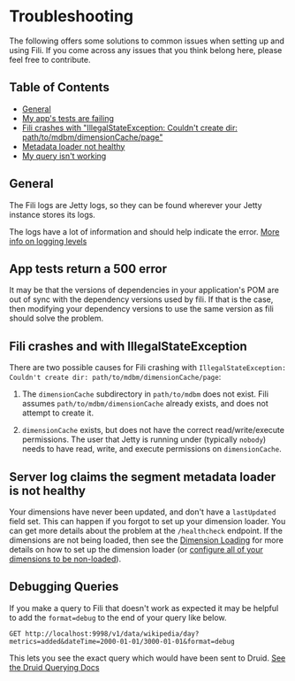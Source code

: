 Troubleshooting
===============

The following offers some solutions to common issues when setting up and using Fili.
 If you come across any issues that you think belong here, please feel free to contribute.

Table of Contents
-----------------

- [General](#general)
- [My app's tests are failing](#app-tests-return-a-500-error)
- [Fili crashes with "IllegalStateException: Couldn't create dir: path/to/mdbm/dimensionCache/page"](#fili-crashes-and-with-illegalstateexception)
- [Metadata loader not healthy](#server-log-claims-the-segment-metadata-loader-is-not-healthy)
- [My query isn't working](#debugging-queries)


General
-------
The Fili logs are Jetty logs, so they can be found wherever your Jetty instance stores its logs.

The logs have a lot of information and should help indicate the error. [More info on logging levels][fili-logging]

App tests return a 500 error
----------------------------

It may be that the versions of dependencies in your application's POM are out of sync with the dependency
versions used by fili. If that is the case, then modifying your dependency versions to use the same version as
fili should solve the problem.


Fili crashes and with IllegalStateException
-------------------------------------------

There are two possible causes for Fili crashing with `IllegalStateException: Couldn't create dir: path/to/mdbm/dimensionCache/page`:
 
 1. The `dimensionCache` subdirectory in `path/to/mdbm` does not exist. Fili assumes `path/to/mdbm/dimensionCache`
already exists, and does not attempt to create it.
 
 2. `dimensionCache` exists, but does not have the correct read/write/execute permissions. The user that Jetty is 
 running under (typically `nobody`) needs to have read, write, and execute permissions on `dimensionCache`.


Server log claims the segment metadata loader is not healthy
------------------------------------------------------------

Your dimensions have never been updated, and don't have a `lastUpdated` field set. This can happen if you forgot to 
set up your dimension loader. You can get more details about the problem at the `/healthcheck` endpoint.
If the dimensions are not being loaded, then see the [Dimension Loading](#dimension-loading) for more details on how
to set up the dimension loader (or [configure all of your dimensions to be non-loaded](#non-loaded-dimensions)).


Debugging Queries
-----------------

If you make a query to Fili that doesn't work as expected it may be helpful to add the `format=debug` to the end of your query like below.

```
GET http://localhost:9998/v1/data/wikipedia/day?metrics=added&dateTime=2000-01-01/3000-01-01&format=debug
```

This lets you see the exact query which would have been sent to Druid. [See the Druid Querying Docs][druid-docs]



[druid-docs]: http://druid.io/docs/latest/querying/querying.html
[fili-logging]: contributing/logging-guidelines.md

